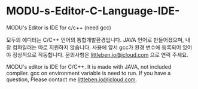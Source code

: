 # MODU-s-Editor-C-Language-IDE-
MODU's Editor is IDE for c/c++ (need gcc)


모두의 에디터는 C/C++ 언어의 통합개발환경입니다. 
JAVA 언어로 만들어졌으며, 내장 컴파일러는 따로 지원하지 않습니다. 
사용에 앞서 gcc가 환경 변수에 등록되어 있어야 정상적으로 작동합니다.
문의사항은 littleben.io@icloud.com 으로 연락 주세요. 




MODU's editor is IDE for C/C++.
It is made with JAVA, not included compiler.
gcc on environment variable is need to run. 
If you have a question, Please contact me littleben.io@icloud.com.
